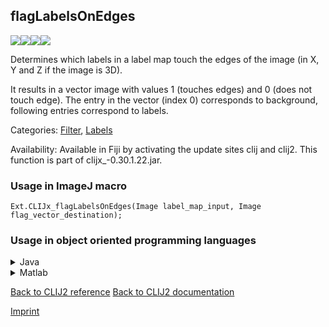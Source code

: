 ## flagLabelsOnEdges
<img src="images/mini_empty_logo.png"/><img src="images/mini_empty_logo.png"/><img src="images/mini_clijx_logo.png"/><img src="images/mini_empty_logo.png"/>

Determines which labels in a label map touch the edges of the image (in X, Y and Z if the image is 3D). 

It results in a vector image with values 1 (touches edges) and 0 (does not touch edge).
The entry in the vector (index 0) corresponds to background, following entries correspond to labels.

Categories: [Filter](https://clij.github.io/clij2-docs/reference__filter), [Labels](https://clij.github.io/clij2-docs/reference__label)

Availability: Available in Fiji by activating the update sites clij and clij2.
This function is part of clijx_-0.30.1.22.jar.

### Usage in ImageJ macro
```
Ext.CLIJx_flagLabelsOnEdges(Image label_map_input, Image flag_vector_destination);
```


### Usage in object oriented programming languages



<details>

<summary>
Java
</summary>
<pre class="highlight">// init CLIJ and GPU
import net.haesleinhuepf.clijx.CLIJx;
import net.haesleinhuepf.clij.clearcl.ClearCLBuffer;
CLIJx clijx = CLIJx.getInstance();

// get input parameters
ClearCLBuffer label_map_input = clijx.push(label_map_inputImagePlus);
flag_vector_destination = clijx.create(label_map_input);
</pre>

<pre class="highlight">
// Execute operation on GPU
clijx.flagLabelsOnEdges(label_map_input, flag_vector_destination);
</pre>

<pre class="highlight">
// show result
flag_vector_destinationImagePlus = clijx.pull(flag_vector_destination);
flag_vector_destinationImagePlus.show();

// cleanup memory on GPU
clijx.release(label_map_input);
clijx.release(flag_vector_destination);
</pre>

</details>



<details>

<summary>
Matlab
</summary>
<pre class="highlight">% init CLIJ and GPU
clijx = init_clatlabx();

% get input parameters
label_map_input = clijx.pushMat(label_map_input_matrix);
flag_vector_destination = clijx.create(label_map_input);
</pre>

<pre class="highlight">
% Execute operation on GPU
clijx.flagLabelsOnEdges(label_map_input, flag_vector_destination);
</pre>

<pre class="highlight">
% show result
flag_vector_destination = clijx.pullMat(flag_vector_destination)

% cleanup memory on GPU
clijx.release(label_map_input);
clijx.release(flag_vector_destination);
</pre>

</details>



[Back to CLIJ2 reference](https://clij.github.io/clij2-docs/reference)
[Back to CLIJ2 documentation](https://clij.github.io/clij2-docs)

[Imprint](https://clij.github.io/imprint)
